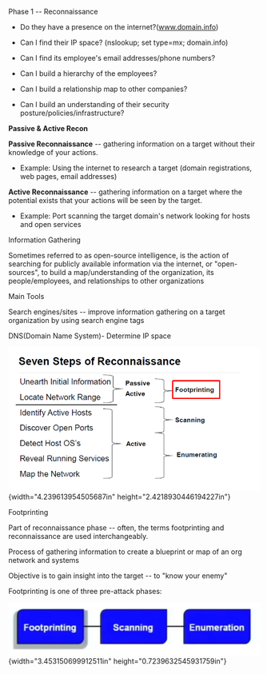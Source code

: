 Phase 1 -- Reconnaissance

-   Do they have a presence on the internet?(www.domain.info)

-   Can I find their IP space? (nslookup; set type=mx; domain.info)

-   Can I find its employee's email addresses/phone numbers?

-   Can I build a hierarchy of the employees?

-   Can I build a relationship map to other companies?

-   Can I build an understanding of their security
    posture/policies/infrastructure?

**Passive & Active Recon**

**Passive Reconnaissance** -- gathering information on a target without
their knowledge of your actions.

-   Example: Using the internet to research a target (domain
    registrations, web pages, email addresses)

**Active Reconnaissance** -- gathering information on a target where the
potential exists that your actions will be seen by the target.

-   Example: Port scanning the target domain's network looking for hosts
    and open services

Information Gathering

Sometimes referred to as open-source intelligence, is the action of
searching for publicly available information via the internet, or
"open-sources", to build a map/understanding of the organization, its
people/employees, and relationships to other organizations

Main Tools

Search engines/sites -- improve information gathering on a target
organization by using search engine tags

DNS(Domain Name System)- Determine IP space

![](media/image1.png){width="4.239613954505687in"
height="2.4218930446194227in"}

Footprinting

Part of reconnaissance phase -- often, the terms footprinting and
reconnaissance are used interchangeably.

Process of gathering information to create a blueprint or map of an org
network and systems

Objective is to gain insight into the target -- to "know your enemy"

Footprinting is one of three pre-attack phases:

![](media/image2.png){width="3.453150699912511in"
height="0.7239632545931759in"}
